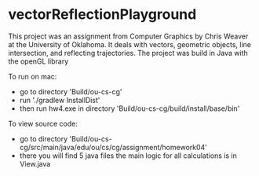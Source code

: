 # vectorReflectionPlayground
This project was an assignment from Computer Graphics by Chris Weaver at the University of Oklahoma. It deals with vectors, geometric objects, line intersection, and reflecting trajectories. The project was build in Java with the openGL library

To run on mac:

- go to directory 'Build/ou-cs-cg'
- run './gradlew InstallDist'
- then run hw4.exe in directory 'Build/ou-cs-cg/build/install/base/bin'

To view source code:

- go to directory 'Build/ou-cs-cg/src/main/java/edu/ou/cs/cg/assignment/homework04'
- there you will find 5 java files the main logic for all calculations is in View.java
